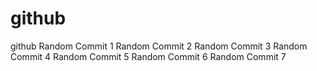 # github
github
Random Commit 1
Random Commit 2
Random Commit 3
Random Commit 4
Random Commit 5
Random Commit 6
Random Commit 7
